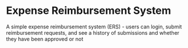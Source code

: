 # Expense Reimbursement System
A simple expense reimbursement system (ERS) - users can login, submit reimbursement requests, and see a history of submissions and whether they have been approved or not
